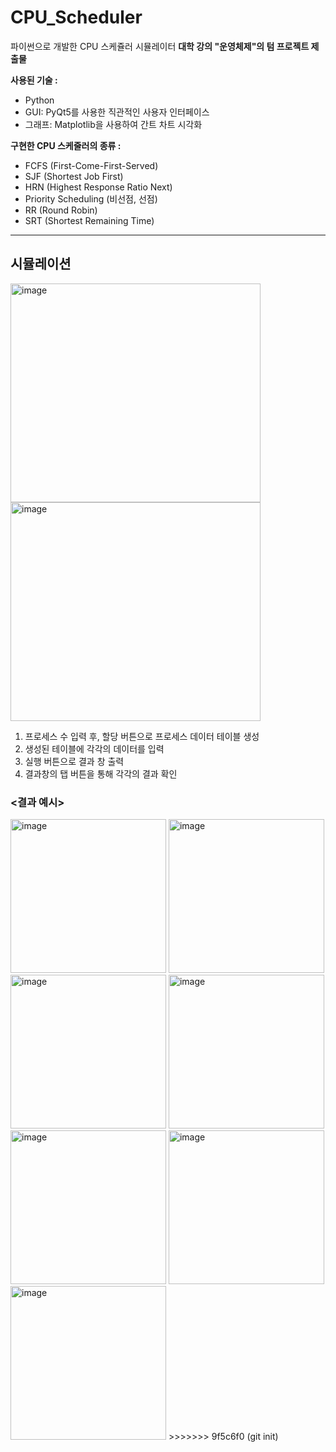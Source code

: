 # CPU_Scheduler
파이썬으로 개발한 CPU 스케쥴러 시뮬레이터
**대학 강의 "운영체제"의 텀 프로젝트 제출물**

**사용된 기술 :**
* Python
* GUI: PyQt5를 사용한 직관적인 사용자 인터페이스
* 그래프: Matplotlib을 사용하여 간트 차트 시각화

**구현한 CPU 스케줄러의 종류 :**
* FCFS (First-Come-First-Served)
* SJF (Shortest Job First)
* HRN (Highest Response Ratio Next)
* Priority Scheduling (비선점, 선점)
* RR (Round Robin)
* SRT (Shortest Remaining Time)
---
## 시뮬레이션
<img width="400" height="350" alt="image" src="https://github.com/user-attachments/assets/cec9ce9c-b104-4ab5-8230-31efe17e19de" />
<img width="400" height="350" alt="image" src="https://github.com/user-attachments/assets/a8bd8adf-3a3f-4d33-b7fc-e3d4dab5f44e" />

1. 프로세스 수 입력 후, 할당 버튼으로 프로세스 데이터 테이블 생성
2. 생성된 테이블에 각각의 데이터를 입력
3. 실행 버튼으로 결과 창 출력
4. 결과창의 탭 버튼을 통해 각각의 결과 확인

### <결과 예시>

<img width="249" height="246" alt="image" src="https://github.com/user-attachments/assets/39ead093-3a0a-47cf-b7fe-f51542013592" />
<img width="249" height="246" alt="image" src="https://github.com/user-attachments/assets/511c544e-0736-436f-be80-b6710829643c" />
<img width="249" height="246" alt="image" src="https://github.com/user-attachments/assets/4d6c0140-efb1-4953-88f6-c54d3d40e3df" />
<img width="249" height="246" alt="image" src="https://github.com/user-attachments/assets/e56c5257-0f2d-4883-898c-e859520e660f" />
<img width="249" height="246" alt="image" src="https://github.com/user-attachments/assets/d725d139-ae3c-4ef6-a426-031c317135d1" />
<img width="249" height="246" alt="image" src="https://github.com/user-attachments/assets/88398863-4653-4a6f-878f-8e9e3242cf4c" />
<img width="249" height="246" alt="image" src="https://github.com/user-attachments/assets/c8876743-27a3-4259-84f6-581d831468db" />
>>>>>>> 9f5c6f0 (git init)
